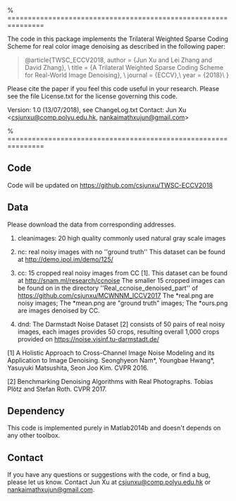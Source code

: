 % ===============================================================

The code in this package implements the Trilateral Weighted Sparse Coding Scheme for real color image denoising as described in the following paper:

> @article{TWSC_ECCV2018, 
>         author = {Jun Xu and Lei Zhang and David Zhang}, \\
>         title = {A Trilateral Weighted Sparse Coding Scheme for Real-World Image Denoising}, \\
>         journal = {ECCV},\\
>         year = {2018}\\ 
>}

Please cite the paper if you feel this code useful in your research.
Please see the file License.txt for the license governing this code.

  Version:       1.0 (13/07/2018), see ChangeLog.txt
  Contact:       Jun Xu <csjunxu@comp.polyu.edu.hk, nankaimathxujun@gmail.com>

% ===============================================================

Code
------------
Code will be updated on https://github.com/csjunxu/TWSC-ECCV2018

Data
------------
Please download the data from corresponding addresses.
1. cleanimages: 20 high quality commonly used natural gray scale images

2. nc: real noisy images with no ''ground truth''
                        This dataset can be found at http://demo.ipol.im/demo/125/
3. cc: 15 cropped real noisy images from CC [1]. 
                        This dataset can be found at  http://snam.ml/research/ccnoise
                        The smaller 15 cropped images can be found on in the directory 
                        ''Real_ccnoise_denoised_part'' of 
                        https://github.com/csjunxu/MCWNNM_ICCV2017
                                                The *real.png are noisy images;
                                                The *mean.png are "ground truth" images;
                                                The *ours.png are images denoised by CC.
4. dnd: The Darmstadt Noise Dataset [2] consists of 50 pairs of real noisy images, 
             each images provides 50 crops, resulting overall 1,000 crops provided on
             https://noise.visinf.tu-darmstadt.de/

[1] A Holistic Approach to Cross-Channel Image Noise Modeling and its Application to Image Denoising. 
     Seonghyeon Nam*, Youngbae Hwang*, Yasuyuki Matsushita, Seon Joo Kim. CVPR 2016.

[2] Benchmarking Denoising Algorithms with Real Photographs. Tobias Plötz and Stefan Roth. CVPR 2017.

Dependency
------------
This code is implemented purely in Matlab2014b and doesn't depends on any other toolbox.

Contact
------------
If you have any questions or suggestions with the code, or find a bug, please let us know. 
Contact Jun Xu at csjunxu@comp.polyu.edu.hk or nankaimathxujun@gmail.com.
